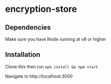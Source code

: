 # encryption-store

## Dependencies
Make sure you have Node running at v8 or higher

## Installation

Clone this then run
```npm install && npm start```

Navigate to http://localhost:3000